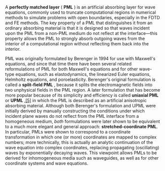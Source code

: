 A  **perfectly matched layer**  ( **PML** ) is an artificial absorbing layer for wave equations, commonly used to truncate computational regions in numerical methods to simulate problems with open boundaries, especially in the FDTD and FE methods. The key property of a PML that distinguishes it from an ordinary absorbing material is that it is designed so that waves incident upon the PML from a non-PML medium do not reflect at the interface—this property allows the PML to strongly absorb outgoing waves from the interior of a computational region without reflecting them back into the interior.

PML was originally formulated by Berenger in 1994 for use with Maxwell&#39;s equations, and since that time there have been several related reformulations of PML for both Maxwell&#39;s equations and for other wave-type equations, such as elastodynamics, the linearized Euler equations, Helmholtz equations, and poroelasticity. Berenger&#39;s original formulation is called a  **split-field PML** , because it splits the electromagnetic fields into two unphysical fields in the PML region. A later formulation that has become more popular because of its simplicity and efficiency is called  **uniaxial PML**  or  **UPML** ,[[5]](https://en.wikipedia.org/wiki/Perfectly_matched_layer#cite_note-5) in which the PML is described as an artificial anisotropic absorbing material. Although both Berenger&#39;s formulation and UPML were initially derived by manually constructing the conditions under which incident plane waves do not reflect from the PML interface from a homogeneous medium, _both_ formulations were later shown to be equivalent to a much more elegant and general approach:  **stretched-coordinate PML**. In particular, PMLs were shown to correspond to a coordinate transformation in which one (or more) coordinates are mapped to complex numbers; more technically, this is actually an analytic continuation of the wave equation into complex coordinates, replacing propagating (oscillating) waves by exponentially decaying waves. This viewpoint allows PMLs to be derived for inhomogeneous media such as waveguides, as well as for other coordinate systems and wave equations.

